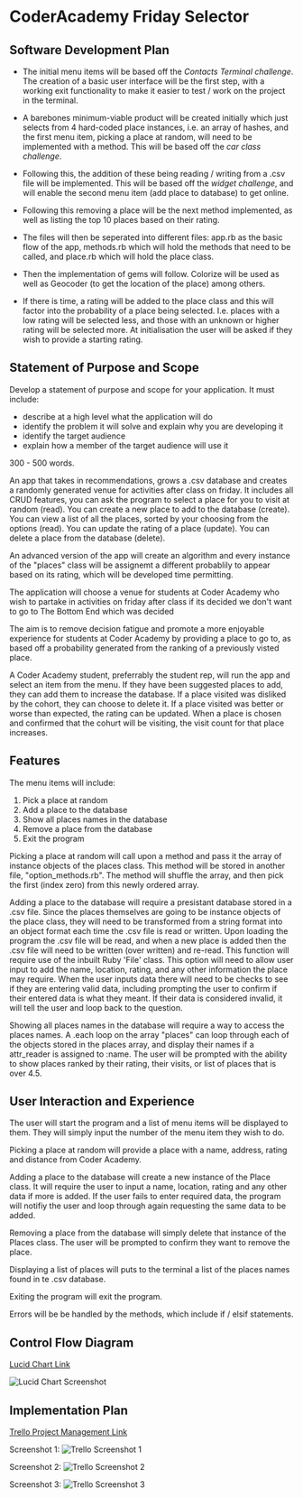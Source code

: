 # CoderAcademy Friday Selector

## Software Development Plan

* The initial menu items will be based off the *Contacts Terminal challenge*. The creation of a basic user interface will be the first step, with a working exit functionality to make it easier to test / work on the project in the terminal.

* A barebones minimum-viable product will be created initially which just selects from 4 hard-coded place instances, i.e. an array of hashes, and the first menu item, picking a place at random, will need to be implemented with a method. This will be based off the *car class challenge*.

* Following this, the addition of these being reading / writing from a .csv file will be implemented. This will be based off the *widget challenge*, and will enable the second menu item (add place to database) to get online.

* Following this removing a place will be the next method implemented, as well as listing the top 10 places based on their rating.

* The files will then be seperated into different files: app.rb as the basic flow of the app, methods.rb which will hold the methods that need to be called, and place.rb which will hold the place class.

* Then the implementation of gems will follow. Colorize will be used as well as Geocoder (to get the location of the place) among others.

* If there is time, a rating will be added to the place class and this will factor into the probability of a place being selected. I.e. places with a low rating will be selected less, and those with an unknown or higher rating will be selected more. At initialisation the user will be asked if they wish to provide a starting rating. 

## Statement of Purpose and Scope

Develop a statement of purpose and scope for your application. It must include:
- describe at a high level what the application will do
- identify the problem it will solve and explain why you are developing it
- identify the target audience
- explain how a member of the target audience will use it

300 - 500 words.

An app that takes in recommendations, grows a .csv database and creates a randomly generated venue for activities after class on friday. It includes all CRUD features, you can ask the program to select a place for you to visit at random (read). You can create a new place to add to the database (create). You can view a list of all the places, sorted by your choosing from the options (read). You can update the rating of a place (update). You can delete a place from the database (delete). 

An advanced version of the app will create an algorithm and every instance of the "places" class will be assignemt a different probablily to appear based on its rating, which will be developed time permitting.

The application will choose a venue for students at Coder Academy who wish to partake in activities on friday after class if its decided we don't want to go to The Bottom End which was decided  

The aim is to remove decision fatigue and promote a more enjoyable experience for students at Coder Academy by providing a place to go to, as based off a probability generated from the ranking of a previously visted place.

A Coder Academy student, preferrably the student rep, will run the app and select an item from the menu. If they have been suggested places to add, they can add them to increase the database. If a place visited was disliked by the cohort, they can choose to delete it. If a place visited was better or worse than expected, the rating can be updated. When a place is chosen and confirmed that the cohurt will be visiting, the visit count for that place increases.

## Features 

The menu items will include: 
1. Pick a place at random
2. Add a place to the database 
3. Show all places names in the database
4. Remove a place from the database
5. Exit the program

Picking a place at random will call upon a method and pass it the array of instance objects of the places class. This method will be stored in another file, "option_methods.rb". The method will shuffle the array, and then pick the first (index zero) from this newly ordered array. 

Adding a place to the database will require a presistant database stored in a .csv file. Since the places themselves are going to be instance objects of the place class, they will need to be transformed from a string format into an object format each time the .csv file is read or written. Upon loading the program the .csv file will be read, and when a new place is added then the .csv file will need to be written (over written) and re-read. This function will require use of the inbuilt Ruby 'File' class. This option will need to allow user input to add the name, location, rating, and any other information the place may require. When the user inputs data there will need to be checks to see if they are entering valid data, including prompting the user to confirm if their entered data is what they meant. If their data is considered invalid, it will tell the user and loop back to the question. 

Showing all places names in the database will require a way to access the places names. A .each loop on the array "places" can loop through each of the objects stored in the places array, and display their names if a attr_reader is assigned to :name. The user will be prompted with the ability to show places ranked by their rating, their visits, or list of places that is over 4.5. 


## User Interaction and Experience

The user will start the program and a list of menu items will be displayed to them. They will simply input the number of the menu item they wish to do. 

Picking a place at random will provide a place with a name, address, rating and distance from Coder Academy. 

Adding a place to the database will create a new instance of the Place class. It will require the user to input a name, location, rating and any other data if more is added. If the user fails to enter required data, the program will notifiy the user and loop through again requesting the same data to be added. 

Removing a place from the database will simply delete that instance of the Places class. The user will be prompted to confirm they want to remove the place. 

Displaying a list of places will puts to the terminal a list of the places names found in te .csv database. 

Exiting the program will exit the program.

Errors will be be handled by the methods, which include if / elsif statements.

## Control Flow Diagram

[Lucid Chart Link](https://www.lucidchart.com/documents/edit/c474d582-f730-4a51-812c-84875d9c1794/0_0?beaconFlowId=4322371CD802E6E4)


![Lucid Chart Screenshot](https://i.ibb.co/ngNsWxW/terminal-app.jpg "Lucid Chart Screenshot")

## Implementation Plan 

[Trello Project Management Link](https://trello.com/b/vN8tdQGt/terminal-app)

Screenshot 1: 
![Trello Screenshot 1](https://i.ibb.co/Wy8GvsD/Screen-Shot-2019-09-05-at-10-13-01-am.png "Trello Screenshot 1")

Screenshot 2: 
![Trello Screenshot 2](https://i.ibb.co/X3CNrJc/Screen-Shot-2019-09-05-at-10-11-58-am.png "Trello Screenshot 2")

Screenshot 3: 
![Trello Screenshot 3](https://i.ibb.co/594DFh9/Screen-Shot-2019-09-05-at-11-50-23-am.png "Trello Screenshot 3")

